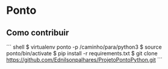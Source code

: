 # Ponto

## Como contribuir

´´´ shell
$ virtualenv ponto -p /caminho/para/python3
$ source ponto/bin/activate
$ pip install -r requirements.txt
$ git clone https://github.com/Ednilsonpalhares/ProjetoPontoPython.git
´´´
